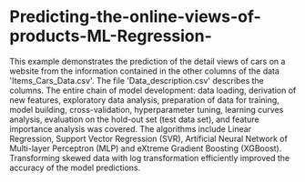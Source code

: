 # Predicting-the-online-views-of-products-ML-Regression-
This example demonstrates the prediction of the detail views of cars on a website from the information contained in the other columns of the data 'Items_Cars_Data.csv'. The file 'Data_description.csv' describes the columns.
The entire chain of model development: data loading, derivation of new features, exploratory data analysis, preparation of data for training, model building, cross-validation, hyperparameter tuning, learning curves analysis, evaluation on the hold-out set (test data set), and feature importance analysis was covered. The algorithms include Linear Regression, Support Vector Regression (SVR), Artificial Neural Network of Multi-layer Perceptron (MLP) and eXtreme Gradient Boosting (XGBoost).
Transforming skewed data with log transformation efficiently improved the accuracy of the model predictions.
